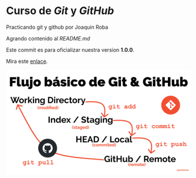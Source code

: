 # Curso de _Git_ y _GitHub_

Practicando git y github por Joaquin Roba

Agrando contenido al _README.md_

Este commit es para oficializar nuestra version **1.0.0**.

Mira este [enlace](https://joaquinleo.github.io/practicando-git).

![Flujo de Git](git-flow.png)